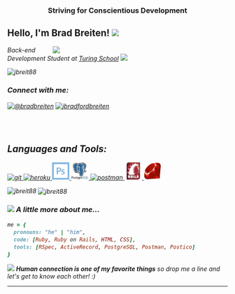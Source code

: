 <h3 align="center">Striving for Conscientious Development</h3>
<h2>Hello, I'm Brad Breiten! <img src="https://media.giphy.com/media/Ll22OhMLAlVDb8UQWe/giphy.gif" width="50"></h2>

<img align='right' src="https://media.giphy.com/media/WCW7JbyCNmMUg/giphy.gif" width="400">
<p><em>Back-end Development Student at <a href="https://turing.edu/">Turing School</a>  <img src="https://media.giphy.com/media/OBIBNR9ATt3HdpcmLC/giphy.gif" width="50"
</em></p>

<p align="left"> <img src="https://komarev.com/ghpvc/?username=jbreit88&label=Profile%20views&color=0e75b6&style=flat" alt="jbreit88" /> </p>

<h3 align="left">Connect with me:</h3>
<p align="left">
<a href="https://twitter.com/@bradbreiten" target="blank"><img align="center" src="https://raw.githubusercontent.com/rahuldkjain/github-profile-readme-generator/master/src/images/icons/Social/twitter.svg" alt="@bradbreiten" height="30" width="40" /></a>
<a href="https://linkedin.com/in/jbradfordbreiten" target="blank"><img align="center" src="https://raw.githubusercontent.com/rahuldkjain/github-profile-readme-generator/master/src/images/icons/Social/linked-in-alt.svg" alt="jbradfordbreiten" height="30" width="40" /></a>
</p><br><br>

<h2 align="left">Languages and Tools:</h2>
<p align="left"> <a href="https://git-scm.com/" target="_blank" rel="noreferrer"> <img src="https://www.vectorlogo.zone/logos/git-scm/git-scm-icon.svg" alt="git" width="40" height="40"/> </a> <a href="https://heroku.com" target="_blank" rel="noreferrer"> <img src="https://www.vectorlogo.zone/logos/heroku/heroku-icon.svg" alt="heroku" width="40" height="40"/> </a> <a href="https://www.photoshop.com/en" target="_blank" rel="noreferrer"> <img src="https://raw.githubusercontent.com/devicons/devicon/master/icons/photoshop/photoshop-line.svg" alt="photoshop" width="40" height="40"/> </a> <a href="https://www.postgresql.org" target="_blank" rel="noreferrer"> <img src="https://raw.githubusercontent.com/devicons/devicon/master/icons/postgresql/postgresql-original-wordmark.svg" alt="postgresql" width="40" height="40"/> </a> <a href="https://postman.com" target="_blank" rel="noreferrer"> <img src="https://www.vectorlogo.zone/logos/getpostman/getpostman-icon.svg" alt="postman" width="40" height="40"/> </a> <a href="https://rubyonrails.org" target="_blank" rel="noreferrer"> <img src="https://raw.githubusercontent.com/devicons/devicon/master/icons/rails/rails-original-wordmark.svg" alt="rails" width="40" height="40"/> </a> <a href="https://www.ruby-lang.org/en/" target="_blank" rel="noreferrer"> <img src="https://raw.githubusercontent.com/devicons/devicon/master/icons/ruby/ruby-original.svg" alt="ruby" width="40" height="40"/> </a> </p>

<p><img align="left" src="https://github-readme-stats.vercel.app/api/top-langs?username=jbreit88&show_icons=true&locale=en&layout=compact" alt="jbreit88" /></p>

<p>&nbsp;<img align="center" src="https://github-readme-stats.vercel.app/api?username=jbreit88&show_icons=true&locale=en" alt="jbreit88" /></p>





### <img src="https://media.giphy.com/media/bfcBj1SrYJxTr0JnV0/giphy.gif" width="50"> A little more about me...  

```ruby
me = {
  pronouns: "he" | "him",
  code: [Ruby, Ruby on Rails, HTML, CSS],
  tools: [RSpec, ActiveRecord, PostgreSQL, Postman, Postico]
}
```

<img src="https://media.giphy.com/media/LnQjpWaON8nhr21vNW/giphy.gif" width="60"> <em><b>Human connection is one of my favorite things</b> so drop me a line and let's get to know each other!</b> :)</em>

---

